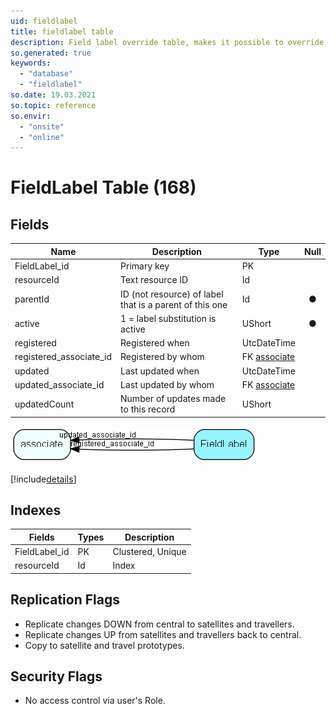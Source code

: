 ```yaml
---
uid: fieldlabel
title: fieldlabel table
description: Field label override table, makes it possible to override internal string resources. Define your own text for the panels in SuperOffice, e.g. rename Project to Cars in SOAdmin - System Options - Labels  This table contains controlling data for the string substitution mechanism. There is one row in this table for each label or string that can be substituted; the active field indicates whether the string is actually being substituted or not. Initially, all rows have this field set to 0. The table is loaded with initial data during database setup.  Only SuperOffice Development has the necessary expertise to safely add rows to this table.  If a row has active = 1, the table LocaleText should contain one or more rows pointing back to this table, with the actual text to be used. 
so.generated: true
keywords:
  - "database"
  - "fieldlabel"
so.date: 19.03.2021
so.topic: reference
so.envir:
  - "onsite"
  - "online"
---
```


# FieldLabel Table (168)

## Fields

| Name | Description | Type | Null |
|------|-------------|------|:----:|
|FieldLabel\_id|Primary key|PK| |
|resourceId|Text resource ID|Id| |
|parentId|ID (not resource) of label that is a parent of this one|Id|&#x25CF;|
|active|1 = label substitution is active|UShort|&#x25CF;|
|registered|Registered when|UtcDateTime| |
|registered\_associate\_id|Registered by whom|FK [associate](associate.md)| |
|updated|Last updated when|UtcDateTime| |
|updated\_associate\_id|Last updated by whom|FK [associate](associate.md)| |
|updatedCount|Number of updates made to this record|UShort| |


![FieldLabel table relationship diagram](media\FieldLabel.png)

[!include[details](./includes/FieldLabel.md)]

## Indexes

| Fields | Types | Description |
|--------|-------|-------------|
|FieldLabel\_id |PK |Clustered, Unique |
|resourceId |Id |Index |

## Replication Flags

* Replicate changes DOWN from central to satellites and travellers.
* Replicate changes UP from satellites and travellers back to central.
* Copy to satellite and travel prototypes.

## Security Flags

* No access control via user's Role.

